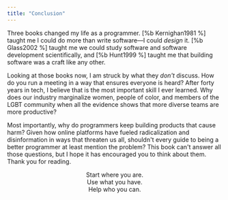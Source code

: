 ```yaml
---
title: "Conclusion"
---
```


Three books changed my life as a programmer.
[%b Kernighan1981 %] taught me I could do more than write software—I
could *design* it.
[%b Glass2002 %] taught me we could study software and software development scientifically,
and [%b Hunt1999 %] taught me that building software was a craft like any other.

Looking at those books now,
I am struck by what they *don't* discuss.
How do you run a meeting in a way that ensures everyone is heard?
After forty years in tech,
I believe that is the most important skill I ever learned.
Why does our industry marginalize women,
people of color,
and members of the LGBT community
when all the evidence shows that more diverse teams are more productive?

Most importantly,
why do programmers keep building products that cause harm?
Given how online platforms have fueled radicalization and disinformation in ways that threaten us all,
shouldn't every guide to being a better programmer at least mention the problem?
This book can't answer all those questions,
but I hope it has encouraged you to think about them.
Thank you for reading.

<div align="center">
  Start where you are.
  <br/>
  Use what you have.
  <br/>
  Help who you can.
</div>
